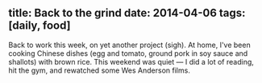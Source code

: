 title: Back to the grind
date: 2014-04-06
tags: [daily, food]
---

Back to work this week, on yet another project (sigh). At home, I've been cooking Chinese dishes (egg and tomato, ground pork in soy sauce and shallots) with brown rice. This weekend was quiet &mdash; I did a lot of reading, hit the gym, and rewatched some Wes Anderson films.
